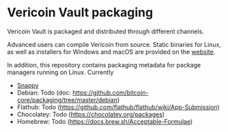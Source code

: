Vericoin Vault packaging
=======

Vericoin Vault is packaged and distributed through different channels.

Advanced users can compile Vericoin from source. Static binaries for Linux, as well as installers for Windows and macOS are
provided on the [website](https://vericoin.info/vericoin-digital-reserve/).

In addition, this repository contains packaging metadata for package managers running on Linux. Currently

* [Snappy](/snap)
* Debian: Todo (doc: https://github.com/bitcoin-core/packaging/tree/master/debian)
* Flathub: Todo (https://github.com/flathub/flathub/wiki/App-Submission)
* Chocolatey: Todo (https://chocolatey.org/packages)
* Homebrew: Todo (https://docs.brew.sh/Acceptable-Formulae)